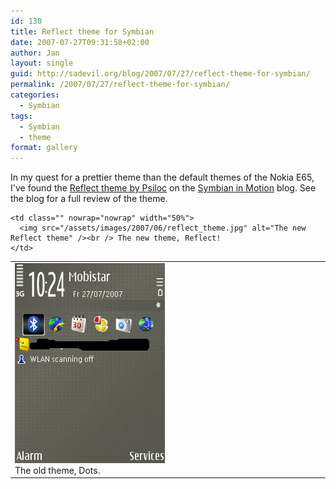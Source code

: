 ```yaml
---
id: 130
title: Reflect theme for Symbian
date: 2007-07-27T09:31:58+02:00
author: Jan
layout: single
guid: http://sadevil.org/blog/2007/07/27/reflect-theme-for-symbian/
permalink: /2007/07/27/reflect-theme-for-symbian/
categories:
  - Symbian
tags:
  - Symbian
  - theme
format: gallery
---
```

In my quest for a prettier theme than the default themes of the Nokia E65, I've found the <a href="http://shop.psiloc.com/en/Application,262292,Psiloc+Reflect+Theme" target="_blank">Reflect theme by Psiloc</a> on the <a href="http://news.mobile9.com/s60apps/2007/06/19/reflect-theme-by-psiloc" target="_blank">Symbian in Motion</a> blog. See the blog for a full review of the theme.

<table>
  <tr>
    <td class="" nowrap="nowrap" width="50%">
      <img src="/assets/images/2007/06/dots_theme.jpg" alt="The old Nokia dots theme" /><br /> The old theme, Dots.
    </td>
    
    <td class="" nowrap="nowrap" width="50%">
      <img src="/assets/images/2007/06/reflect_theme.jpg" alt="The new Reflect theme" /><br /> The new theme, Reflect!
    </td>
  </tr>
</table>